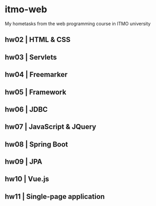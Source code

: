 # itmo-web
My hometasks from the web programming course in ITMO university

## hw02 | HTML & CSS
## hw03 | Servlets
## hw04 | Freemarker
## hw05 | Framework
## hw06 | JDBC
## hw07 | JavaScript & JQuery
## hw08 | Spring Boot
## hw09 | JPA
## hw10 | Vue.js
## hw11 | Single-page application